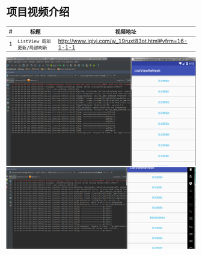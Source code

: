 项目视频介绍 
===========

|#|标题|视频地址|
|---|----|-----|
|1|`ListView 局部更新/局部刷新`|http://www.iqiyi.com/w_19ruxt83ot.html#vfrm=16-1-1-1|






![](https://github.com/githubwwj/ListViewReferenceLocal/blob/master/项目截图/第一张截图.png) 
![](https://github.com/githubwwj/ListViewReferenceLocal/blob/master/项目截图/第二张截图.png)


